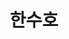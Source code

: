 ---
layout: author
name: gordon.hahn
title: 한수호
image: http://meta-kage.kakaocdn.net/dn/osa/blog/content_images_2016_06_gordon-hahn.jpg
---